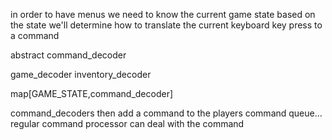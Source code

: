 in order to have menus we need to know the current game state
based on the state we'll determine how to translate the current keyboard key press to a command

abstract command_decoder

game_decoder
inventory_decoder

map[GAME_STATE,command_decoder]

command_decoders then add a command to the players command queue...
regular command processor can deal with the command


